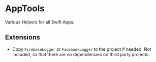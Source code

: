 # AppTools

Various Helpers for all Swift Apps.

## Extensions

- Copy `FirebaseLogger` or `FacebookLogger` to the project if needed. Not included, so that there are no dependencies on third party projects.
